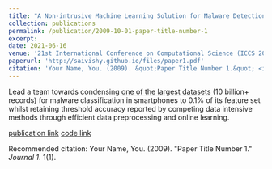 ```yaml
---
title: "A Non-intrusive Machine Learning Solution for Malware Detection and Data Theft Classification in Smartphones"
collection: publications
permalink: /publication/2009-10-01-paper-title-number-1
excerpt:
date: 2021-06-16
venue: '21st International Conference on Computational Science (ICCS 2021) Kraḱow, Poland'
paperurl: 'http://saivishy.github.io/files/paper1.pdf'
citation: 'Your Name, You. (2009). &quot;Paper Title Number 1.&quot; <i>Journal 1</i>. 1(1).'
---
```

Lead a team towards condensing [one of the largest datasets](https://github.com/ymirsky/SherLock) (10 billion+ records) for malware classification in smartphones to 0.1% of its feature set whilst retaining threshold accuracy reported by competing data intensive methods through efficient data
preprocessing and online learning.

[publication link]()
[code link](http://academicpages.github.io/files/paper1.pdf)

Recommended citation: Your Name, You. (2009). "Paper Title Number 1." <i>Journal 1</i>. 1(1).